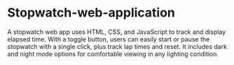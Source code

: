 # Stopwatch-web-application
A stopwatch web app uses HTML, CSS, and JavaScript to track and display elapsed time. With a toggle button, users can easily start or pause the stopwatch with a single click, plus track lap times and reset. It includes dark and night mode options for comfortable viewing in any lighting condition.
